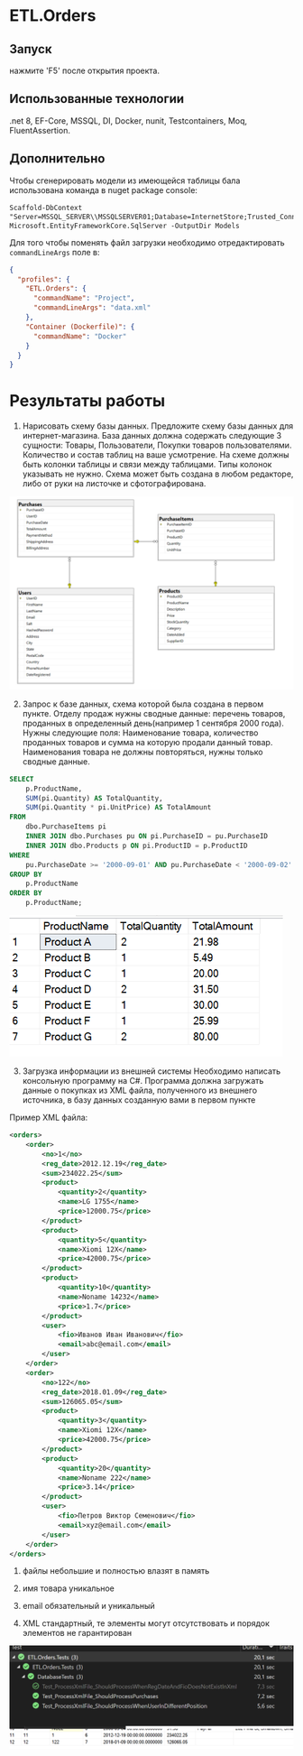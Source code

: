 # ETL.Orders

## Запуск

нажмите 'F5' после открытия проекта.

## Использованные технологии

.net 8, EF-Core, MSSQL, DI, Docker, nunit, Testcontainers, Moq, FluentAssertion.

## Дополнительно

Чтобы сгенерировать модели из имеющейся таблицы бала использована команда в nuget package console:
```console
Scaffold-DbContext "Server=MSSQL_SERVER\\MSSQLSERVER01;Database=InternetStore;Trusted_Connection=True;Encrypt=False;" Microsoft.EntityFrameworkCore.SqlServer -OutputDir Models
```

Для того чтобы поменять файл загрузки необходимо отредактировать `commandLineArgs` поле в:
```json
{
  "profiles": {
    "ETL.Orders": {
      "commandName": "Project",
      "commandLineArgs": "data.xml"
    },
    "Container (Dockerfile)": {
      "commandName": "Docker"
    }
  }
}
```

# Результаты работы

1. Нарисовать схему базы данных. 
Предложите схему базы данных для интернет-магазина. База данных должна содержать следующие 3 сущности: Товары, Пользователи, Покупки товаров пользователями. Количество и состав таблиц на ваше усмотрение. На схеме должны быть колонки таблицы и связи между таблицами. Типы колонок указывать не нужно. Схема может быть создана в любом редакторе, либо от руки на листочке и сфотографирована.

![Диаграмма схемы](task1.schema.png)

2. Запрос к базе данных, схема которой была создана в первом пункте. 
Отделу продаж нужны сводные данные: перечень товаров, проданных в определенный день(например 1 сентября 2000 года). 
Нужны следующие поля: Наименование товара, количество проданных товаров и сумма на которую продали данный товар. 
Наименования товара не должны повторяться, нужны только сводные данные.

```sql
SELECT
    p.ProductName,
    SUM(pi.Quantity) AS TotalQuantity,
    SUM(pi.Quantity * pi.UnitPrice) AS TotalAmount
FROM
    dbo.PurchaseItems pi
    INNER JOIN dbo.Purchases pu ON pi.PurchaseID = pu.PurchaseID
    INNER JOIN dbo.Products p ON pi.ProductID = p.ProductID
WHERE
    pu.PurchaseDate >= '2000-09-01' AND pu.PurchaseDate < '2000-09-02'
GROUP BY
    p.ProductName
ORDER BY
    p.ProductName;
```

![Диаграмма схемы](task2.query-result.png)

3. Загрузка информации из внешней системы
Необходимо написать консольную программу на С#. 
Программа должна загружать данные о покупках из XML файла, полученного из внешнего источника, в базу данных созданную вами в первом пункте

Пример XML файла:

```xml
<orders>
    <order>
        <no>1</no>
        <reg_date>2012.12.19</reg_date>
        <sum>234022.25</sum>
        <product>
            <quantity>2</quantity>
            <name>LG 1755</name>
            <price>12000.75</price>
        </product>
        <product>
            <quantity>5</quantity>
            <name>Xiomi 12X</name>
            <price>42000.75</price>
        </product>
        <product>
            <quantity>10</quantity>
            <name>Noname 14232</name>
            <price>1.7</price>
        </product>
        <user>
            <fio>Иванов Иван Иванович</fio>
            <email>abc@email.com</email>
        </user>
    </order>
    <order>
        <no>122</no>
        <reg_date>2018.01.09</reg_date>
        <sum>126065.05</sum>
        <product>
            <quantity>3</quantity>
            <name>Xiomi 12X</name>
            <price>42000.75</price>
        </product>
        <product>
            <quantity>20</quantity>
            <name>Noname 222</name>
            <price>3.14</price>
        </product>
        <user>
            <fio>Петров Виктор Семенович</fio>
            <email>xyz@email.com</email>
        </user>
    </order>
</orders>
```


1) файлы небольшие и полностью влазят в память

2) имя товара уникальное

3) email обязательный и уникальный

4) XML стандартный, те элементы могут отсутствовать и порядок элементов не гарантирован

![Диаграмма результатов тестов](task3.works-well.png)
